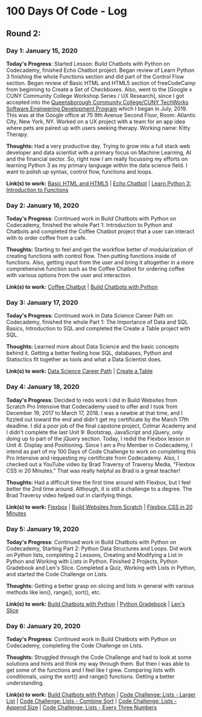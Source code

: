 # 100 Days Of Code - Log

## Round 2:

### Day 1: January 15, 2020

**Today's Progress**: Started Lesson: Build Chatbots with Python on Codecademy, finished Echo Chatbot project. Began review of Learn Python 3 finishing the whole Functions section and did part of the Control Flow section. Began review of Basic HTML and HTML5 section of freeCodeCamp from beginning to Create a Set of Checkboxes. Also, went to the [Google x CUNY Community College Workshop Series / UX Research], since I got accepted into the [Queensborough Community College/CUNY TechWorks Software Engineering Development Program](http://www.qcc.cuny.edu/contEd/CUNY-TechWorks.html) which I began in July, 2019. This was at the Google office at 75 9th Avenue Second Floor, Room: Atlantic City, New York, NY. Worked on a UX project with a team for an app idea where pets are paired up with users seeking therapy. Working name: Kitty Therapy.

**Thoughts:** Had a very productive day. Trying to grow into a full stack web developer and data scientist with a primary focus on Machine Learning, AI and the financial sector. So, right now I am really focussing my efforts on learning Python 3 as my primary language within the data science field. I want to polish up syntax, control flow, functions and loops.

**Link(s) to work:** [Basic HTML and HTML5](https://www.freecodecamp.org/learn/responsive-web-design/basic-html-and-html5/create-a-set-of-checkboxes) | [Echo Chatbot](https://www.codecademy.com/paths/build-chatbots-with-python/tracks/introduction-to-python-and-chatbots/modules/welcome-to-chatbots-and-python-syntax/projects/python-echo-chatbot) | [Learn Python 3: Introduction to Functions](https://www.codecademy.com/courses/learn-python-3/lessons/intro-to-functions/exercises/review?action=resume_content_item)

### Day 2: January 16, 2020

**Today's Progress**: Continued work in Build Chatbots with Python on Codecademy, finished the whole Part 1: Introduction to Python and Chatbots and completed the Coffee Chatbot project that a user can interact with to order coffee from a cafe. 

**Thoughts:** Starting to feel and get the workflow better of modularization of creating functions with control flow. Then putting functions inside of functions. Also, getting input from the user and bring it altogether in a more comprehensive function such as the Coffee Chatbot for ordering coffee with various options from the user and interaction.

**Link(s) to work:** [Coffee Chatbot](https://www.codecademy.com/paths/build-chatbots-with-python/tracks/introduction-to-python-and-chatbots/modules/chatbot-evolution-and-dialog-trees/projects/coffee-chatbot) | [Build Chatbots with Python](https://www.codecademy.com/learn/paths/build-chatbots-with-python)

### Day 3: January 17, 2020

**Today's Progress**: Continued work in Data Science Career Path on Codecademy, finished the whole Part 1: The Importance of Data and SQL Basics, Introduction to SQL and completed the Create a Table project with SQL.

**Thoughts:** Learned more about Data Science and the basic concepts behind it. Getting a better feeling how SQL, databases, Python and Statisctics fit together as tools and what a Data Scientist does.

**Link(s) to work:** [Data Science Career Path](https://www.codecademy.com/learn/paths/data-science) | [Create a Table](https://www.codecademy.com/paths/data-science/tracks/dspath-why-data-python-basics/modules/dspath-introduction-to-sql/projects/learn_sql_create_table)

### Day 4: January 18, 2020

**Today's Progress**: Decided to redo work I did in Build Websites from Scratch Pro Intensive that Codecademy used to offer and I took from December 19, 2017 to March 17, 2018. I was a newbie at that time, and I fizzled out toward the end and didn't get my certificate by the March 17th deadline. I did a poor job of the final capstone project, Colmar Academy and I didn't complete the last Unit 9: Bootstrap, JavaScript and jQuery, only doing up to part of the jQuery section. Today, I redid the Flexbox lesson in Unit 4: Display and Positioning. Since I am a Pro Member in Codecademy, I intend as part of my 100 Days of Code Challenge to work on completing this Pro Intensive and requesting my certificate from Codecademy. Also, I checked out a YouTube video by Brad Traversy of Traversy Media, "Flexbox CSS in 20 Minutes." That was really helpful as Brad is a great teacher!

**Thoughts:** Had a difficult time the first time around with Flexbox, but I feel better the 2nd time around. Although, it is still a challenge to a degree. The Brad Traversy video helped out in clarifying things.

**Link(s) to work:** [Flexbox](https://www.codecademy.com/programs/6d3d8c7466a96a4367f4852cce5905d2/content-items/a5e56a6f702f8a3011e7e4c50f069e12/exercises/review) | [Build Websites from Scratch](https://www.codecademy.com/programs/6d3d8c7466a96a4367f4852cce5905d2/items/a5e56a6f702f8a3011e7e4c50f069e12) | [Flexbox CSS in 20 Minutes](https://youtu.be/JJSoEo8JSnc)

### Day 5: January 19, 2020

**Today's Progress**: Continued work in Build Chatbots with Python on Codecademy, Starting Part 2: Python Data Structures and Loops. Did work on Python lists, completing 2 Lessons, Creating and Modifying a List in Python and Working with Lists in Python. Finished 2 Projects, Python Gradebook and Len's Slice. Completed a Quiz, Working with Lists in Python, and started the Code Challenge on Lists. 

**Thoughts:** Getting a better grasp on slicing and lists in general with various methods like len(), range(), sort(), etc. 

**Link(s) to work:** [Build Chatbots with Python](https://www.codecademy.com/learn/paths/build-chatbots-with-python) | [Python Gradebook](https://www.codecademy.com/paths/build-chatbots-with-python/tracks/python-3-data-structures-and-loops/modules/learn-python3-lists/projects/gradebook) | [Len's Slice](https://www.codecademy.com/paths/build-chatbots-with-python/tracks/python-3-data-structures-and-loops/modules/learn-python3-lists/projects/lens-slice)

### Day 6: January 20, 2020

**Today's Progress**: Continued work in Build Chatbots with Python on Codecademy, completing the Code Challenge on Lists. 

**Thoughts:** Struggled through the Code Challenge and had to look at some solutions and hints and think my way through them. But then I was able to get some of the functions and I feel like I grew. Comparing lists with conditionals, using the sort() and range() functions. Getting a better understanding. 

**Link(s) to work:** [Build Chatbots with Python](https://www.codecademy.com/learn/paths/build-chatbots-with-python) | [Code Challenge: Lists - Larger List](https://www.codecademy.com/paths/build-chatbots-with-python/tracks/python-3-data-structures-and-loops/modules/learn-python3-lists/lessons/python-functions-lists-cc/exercises/larger-list) | [Code Challenge: Lists - Combine Sort](https://www.codecademy.com/paths/build-chatbots-with-python/tracks/python-3-data-structures-and-loops/modules/learn-python3-lists/lessons/python-functions-lists-cc/exercises/combine-sort) | [Code Challenge: Lists - Append Size](https://www.codecademy.com/paths/build-chatbots-with-python/tracks/python-3-data-structures-and-loops/modules/learn-python3-lists/lessons/python-functions-lists-cc/exercises/append-size) | [Code Challenge: Lists - Every Three Numbers](https://www.codecademy.com/paths/build-chatbots-with-python/tracks/python-3-data-structures-and-loops/modules/learn-python3-lists/lessons/python-functions-lists-cc/exercises/every-three-nums)
